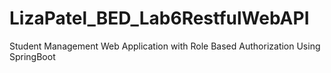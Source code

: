 # LizaPatel_BED_Lab6RestfulWebAPI
Student Management Web Application with Role Based Authorization Using SpringBoot
